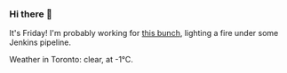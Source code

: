 ### Hi there :wave:

It's Friday! I'm probably working for [this bunch](https://github.com/kohofinancial), lighting a fire under some Jenkins pipeline.

Weather in Toronto: clear, at -1°C.
